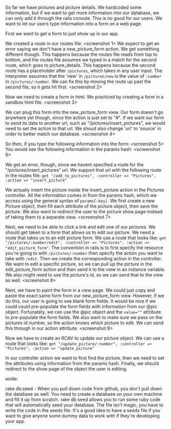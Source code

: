 So far we have pictures and picture details. We hardcoded some information, but if we want to get more information into our database, we can only add it through the rails console. This is no good for our users. We want to let our users type information into a form on a web page.

First we want to get a form to just show up in our app.


We created a route in our routes file. <screenshot 1> We expect to get an error saying we don't have a new_picture_form action. We get something different though. This happens because the routes file reads from top to bottom, and the routes file assumes we typed in a match for the second route, which goes to picture_details. This happens because the second route has a placeholder after `/pictures`, which takes in any user input. The interpreter assumes that the 'new' in `/pictures/new` is the value of `:number` in `/pictures/:number`. We can fix this by moving the route up past the second file, so it gets hit first. <screenshot 2>

Now we need to create a form in html. We practiced by creating a form in a sandbox html file. <screenshot 3>

We can plug this form into the new_picture_form view. Our form doesn't go anywhere yet though, since the action is just set to "#". If we want our form to send its data to another url, such as "/pictures/insert_pictures", we would need to set the action to that url. We shoud also change 'url' to 'source' in order to better match our database. <screenshot 4>

So then, if you type the following information into the form: <screenshot 5>
You would see the following information in the params hash: <screenshot 6>

We get an error, though, since we havent specified a route for the "/pictures/insert_pictures" url. We support that url with the following route in the routes file: `get "/add_to_pictures", :controller => "Pictures", :action => "insert_picture"`


We actually insert the picture inside the insert_picture action in the Pictures controller. All the information comes in from the params hash, which we access using the general syntax of `params[:key]`. We first create a new Picture object, then fill each attribute of the picture object, then save the picture. We also want to redirect the user to the picture show page instead of taking them to a separate view. <screenshot 7>

Next, we need to be able to click a link and edit one of our pictures. We should get taken to a form that allows us to edit our picture. We need a route that takes us to an edit picture form. We use a route that looks like: `get "/pictures/:number/edit", :controller => "Pictures", :action => "edit_picture_form"`. The convention in rails is to first specify the resource you're going to with `/pictures/:number` then specify the action you want to take with `/edit`. Then we create the corresponding action in the controller. We want to edit a specific picture, so we can pull up the picture in the edit_picture_form action and then send it to the view in an instance variable. We also might need to use the picture's id, so we can send that to the view as well.
<screenshot 8>



Next, we have to paint the form in a view page. We could just copy and paste the exact same form from our new_picture_form view. However, if we do this, our user is going to see blank form fields. It would be nice if we could could pre-populate the form fields with information from our @pic object. Fortunately, we can use the @pic object and the `value=""` attribute to pre-populate the form fields. We also want to make sure we pass on the pictures id number, so the action knows which picture to edit. We can send this through in our action attribute.
<screenshot 9>

Now we have to create an RCAV to update our picture object. We can use a route that looks like: `get "/update_picture/:number", :controller => "Pictures", :action => "update_picture"`

In our controller action we want to first find the picture, then we need to set the attributes using information from the params hash. Finally, we should redirect to the show page of the object the user is editing.






















aside:

rake db:seed - When you pull down code from github, you don't pull down the database as well. You need to create a database on your own machine and fill it up from scratch. rake db:seed allows you to run some ruby code that will automatically seed your database. The file isn't magic, you have to write the code in the seeds file. It's a good idea to have a seeds file if you want to give anyone some dummy data to work with if they're developing your app.
